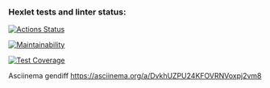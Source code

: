 ### Hexlet tests and linter status:
[![Actions Status](https://github.com/Sapphireisone/python-project-50/actions/workflows/hexlet-check.yml/badge.svg)](https://github.com/Sapphireisone/python-project-50/actions)

[![Maintainability](https://api.codeclimate.com/v1/badges/1f90af71fc8a8019f8c7/maintainability)](https://codeclimate.com/github/Sapphireisone/python-project-50/maintainability)

[![Test Coverage](https://api.codeclimate.com/v1/badges/1f90af71fc8a8019f8c7/test_coverage)](https://codeclimate.com/github/Sapphireisone/python-project-50/test_coverage)

Asciinema gendiff
https://asciinema.org/a/DvkhUZPU24KFOVRNVoxpj2vm8